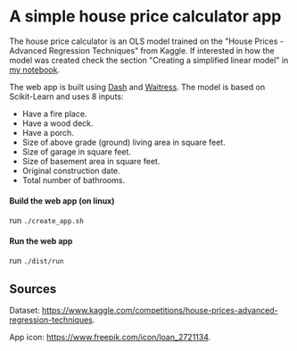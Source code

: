 # A simple house price calculator app 


The house price calculator is an OLS model trained on the "House Prices - Advanced Regression Techniques" from Kaggle. If interested in how the model was created check the section "Creating a simplified linear model" in [my notebook](https://www.kaggle.com/code/asmailabdulkarim/house-prices-advanced-regression-techniques/edit). 

The web app is built using [Dash](https://dash.plotly.com/) and [Waitress](https://docs.pylonsproject.org/projects/waitress/en/stable/index.html).
The model is based on Scikit-Learn and uses 8 inputs:


- Have a fire place.
- Have a wood deck.
- Have a porch.
- Size of above grade (ground) living area in square feet.
- Size of garage in square feet.
- Size of basement area in square feet.
- Original construction date.
- Total number of bathrooms.

####  Build the web app (on linux)
run `./create_app.sh`

#### Run the web app
run `./dist/run` 

## Sources
Dataset: <https://www.kaggle.com/competitions/house-prices-advanced-regression-techniques>.

App icon: <https://www.freepik.com/icon/loan_2721134>.